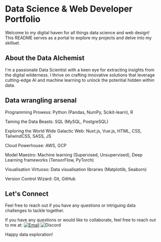 # Data Science & Web Developer Portfolio

Welcome to my digital haven for all things data science and web design! This
README serves as a portal to explore my projects and delve into my skillset.

## About the Data Alchemist

I'm a passionate Data Scientist with a keen eye for extracting insights from the
digital wilderness. I thrive on crafting innovative solutions that leverage
cutting-edge AI and machine learning to unlock the potential hidden within data.

## Data wrangling arsenal

Programming Prowess: Python (Pandas, NumPy, Scikit-learn), R

Taming the Data Beasts: SQL (MySQL, PostgreSQL)

Exploring the World Wide Galactic Web: Nuxt.js, Vue.js, HTML, CSS, TailwindCSS,
SASS, JS

Cloud Powerhouse: AWS, GCP

Model Maestro: Machine learning (Supervised, Unsupervised), Deep Learning
frameworks (TensorFlow, PyTorch)

Visualisation Virtuoso: Data visualisation libraries (Matplotlib, Seaborn)

Version Control Wizard: Git, GitHub

## Let's Connect

Feel free to reach out if you have any questions or intriguing data challenges
to tackle together.

If you have any questions or would like to collaborate, feel free to reach out
to me at:
[![Email](https://img.shields.io/badge/Email-blob%40mooshieblob.com-blue?logo=gmail)](mailto:blob@mooshieblob.com)
![Discord](https://img.shields.io/badge/Discord-mooshieblob-7289DA?logo=discord)

Happy data exploration!
